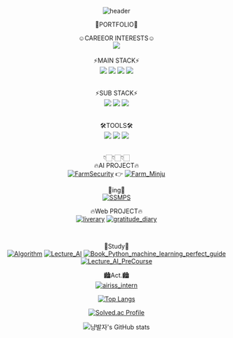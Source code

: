 <div align="center">

![header](https://capsule-render.vercel.app/api?type=slice&color=FFC0CB&height=200&section=header&text=freenozero&fontSize=30)
 
📂PORTFOLIO📂<br>
 
☺CAREEOR INTERESTS☺<br>
<img src="https://img.shields.io/badge/Computervision-pink?style=for-the-badge&logo=Computer-vision&logoColor=white">
<br><br>
⚡MAIN STACK⚡<br>
<img src="https://img.shields.io/badge/Python-3776AB?style=for-the-badge&logo=Python&logoColor=white">
<img src="https://img.shields.io/badge/OpenCV-5C3EE8?style=for-the-badge&logo=OpenCV&logoColor=white">
<img src="https://img.shields.io/badge/Pytorch-EE4C2C?style=for-the-badge&logo=Pytorch&logoColor=white">
<img src="https://img.shields.io/badge/TensorFlow-FF6F00?style=for-the-badge&logo=TensorFlow&logoColor=white">
<br><br>
 
⚡SUB STACK⚡<br>
<img src="https://img.shields.io/badge/django-092E20?style=for-the-badge&logo=django&logoColor=white">
<img src="https://img.shields.io/badge/MySQL-4479A1?style=for-the-badge&logo=MySQL&logoColor=white">
<img src="https://img.shields.io/badge/scikitlearn-F7931E?style=for-the-badge&logo=scikitlearn&logoColor=white">
<br><br>

🛠TOOLS🛠<br>
<img src="https://img.shields.io/badge/Visual Studio Code-007ACC?style=for-the-badge&logo=Visual Studio Code&logoColor=white">
<img src="https://img.shields.io/badge/Jupyter-F37626?style=for-the-badge&logo=Jupyter&logoColor=white">
<img src="https://img.shields.io/badge/GoogleColab-F9AB00?style=for-the-badge&logo=GoogleColab&logoColor=white">
<br><br>

👇🏻👇🏻👇🏻 <br>
🔥AI PROJECT🔥<br>
  [![FarmSecurity](https://img.shields.io/badge/FarmSecurity-181717?style=flat-square&logo=GITHUB&logoColor=white&link=https://github.com/freenozero/FarmSecurity_minju)](https://github.com/freenozero/FarmSecurity_minju)
 👉
  [![Farm_Minju](https://img.shields.io/badge/Farm_Minju-181717?style=flat-square&logo=GITHUB&logoColor=white&link=https://github.com/freenozero/FarmSecurity_minju/tree/main/Team_AI/Min-Ju)](https://github.com/freenozero/FarmSecurity_minju/tree/main/Team_AI/Min-Ju)
 
  👻ing👻 <br>
  [![SSMPS](https://img.shields.io/badge/SSMPS-181717?style=flat-square&logo=GITHUB&logoColor=white&link=https://github.com/freenozero/SSMPS_minju)](https://github.com/freenozero/SSMPS_minju)
 
 🔥Web PROJECT🔥<br>
  [![liverary](https://img.shields.io/badge/liverary-181717?style=flat-square&logo=GITHUB&logoColor=white&link=https://github.com/freenozero/liverary)](
 https://github.com/freenozero/liverary)
  [![gratitude_diary](https://img.shields.io/badge/gratitude_diary-181717?style=flat-square&logo=GITHUB&logoColor=white&link=https://github.com/freenozero/gratitude_diary)](https://github.com/freenozero/gratitude_diary)


 
<br>

📖Study📖<br>
  [![Algorithm](https://img.shields.io/badge/Algorithm-181717?style=flat-square&logo=GITHUB&logoColor=white&link=https://github.com/freenozero/Algorithm)](https://github.com/freenozero/Algorithm)
   [![Lecture_AI](https://img.shields.io/badge/Lecture_AI-181717?style=flat-square&logo=GITHUB&logoColor=white&link=https://github.com/freenozero/Lecture_AI)](https://github.com/freenozero/Lecture_AI)
   [![Book_Python_machine_learning_perfect_guide](https://img.shields.io/badge/Book_Python_machine_learning_perfect_guide-181717?style=flat-square&logo=GITHUB&logoColor=white&link=https://github.com/freenozero/Book_Python_machine_learning_perfect_guide)](https://github.com/freenozero/Book_Python_machine_learning_perfect_guide)
    [![Lecture_AI_PreCourse](https://img.shields.io/badge/Lecture_AI_PreCourse-181717?style=flat-square&logo=GITHUB&logoColor=white&link=https://github.com/freenozero/Lecture_AI_PreCourse)](https://github.com/freenozero/Lecture_AI_PreCourse)
 
🏙️Act.🏙️<br> 
 [![airiss_intern](https://img.shields.io/badge/airiss_intern-181717?style=flat-square&logo=GITHUB&logoColor=white&link=https://github.com/freenozero/minju_airiss_intern)](https://github.com/freenozero/minju_airiss_intern)
 
[![Top Langs](https://github-readme-stats.vercel.app/api/top-langs/?username=freenozero&layout=compact&theme=graywhite)](https://github.com/freenozero)

[![Solved.ac Profile](http://mazassumnida.wtf/api/generate_badge?boj=freetour0)](https://solved.ac/freetour0/)
  
![냥발자's GitHub stats](https://github-readme-stats.vercel.app/api?username=freenozero&show_icons=true&theme=graywhite)
</div>
